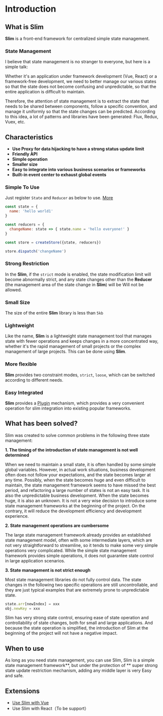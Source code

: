 # Introduction

## What is Slim
**Slim** is a front-end framework for centralized simple state management.

### State Management
I believe that state management is no stranger to everyone, but here is a simple talk:

Whether it's an application under framework development (Vue, React) or a framework-free development, we need to better manage our various states so that the state does not become confusing and unpredictable, so that the entire application is difficult to maintain.

Therefore, the attention of state management is to extract the state that needs to be shared between components, follow a specific convention, and manage it uniformly so that the state changes can be predicted. According to this idea, a lot of patterns and libraries have been generated: Flux, Redux, Vuex, etc.

## Characteristics

* **Use Proxy for data hijacking to have a strong status update limit**
* **Friendly API**
* **Simple operation**
* **Smaller size**
* **Easy to integrate into various business scenarios or frameworks**
* **Built-in event center to exhaust global events**

### Simple To Use
Just register `State` and `Reducer` as below to use. [More](/zh/reducer.html)

```javascript
const state = {
  name: 'hello world1'
}

const reducers = {
  changeName: state => { state.name = 'hello everyone!' }
}

const store = createStore({state, reducers})

store.dispatch('changeName') 
```

### Strong Restriction
In the **Slim**, if the `strict` mode is enabled, the state modification limit will become abnormally strict, and any state changes other than the **Reducer** (the management area of ​​the state change in **Slim**) will be Will not be allowed.

### Small Size
The size of the entire **Slim** library is less than `5kb`

### Lightweight
Like the name, **Slim** is a lightweight state management tool that manages state with fewer operations and keeps changes in a more concentrated way, whether it's the rapid management of small projects or the complex management of large projects. This can be done using **Slim**.

### More flexible
**Slim** provides two constraint modes, `strict`, `loose`, which can be switched according to different needs.

### Easy Integrated
**Slim** provides a [Plugin](/zh/plugin.html) mechanism, which provides a very convenient operation for slim integration into existing popular frameworks.

## What has been solved?

Slim was created to solve common problems in the following three state management:

**1. The timing of the introduction of state management is not well determined**

When we need to maintain a small state, it is often handled by some simple global variables. However, in actual work situations, business development often does not follow your expectations, and the state becomes larger at any time. Possibly, when the state becomes huge and even difficult to maintain, the state management framework seems to have missed the best period, and refactoring a large number of states is not an easy task.
It is also the unpredictable business development. When the state becomes huge, it is also an unknown. It is not a very wise decision to introduce some state management frameworks at the beginning of the project. On the contrary, it will reduce the development efficiency and development experience.

**2. State management operations are cumbersome**

The large state management framework already provides an established state management model, often with some intermediate layers, which are not very straightforward to streamline, so it tends to make some very simple operations very complicated. While the simple state management framework provides simple operations, it does not guarantee state control in large application scenarios.

**3. State management is not strict enough**

Most state management libraries do not fully control data. The state changes in the following two specific operations are still uncontrollable, and they are just typical examples that are extremely prone to unpredictable state.

```javascript
state.arr[newIndex] = xxx
obj.newKey = xxx
```
Slim has very strong state control, ensuring ease of state operation and controllability of state changes, both for small and large applications. And because the state operation is simplified, the introduction of Slim at the beginning of the project will not have a negative impact.

## When to use

As long as you need state management, you can use Slim, Slim is a simple state management framework**, but under the protection of ** super strong state update restriction mechanism, adding any middle layer is very Easy and safe.

## Extensions

* [Use Slim with Vue](/zh/vslim.html)
* Use Slim with React（To be support）
